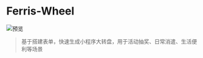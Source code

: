 # Ferris-Wheel

![预览](https://github.com/Tangjj1996/ferris-wheel/actions/workflows/preview.yaml/badge.svg)

> 基于搭建表单，快速生成小程序大转盘，用于活动抽奖、日常消遣、生活便利等场景
